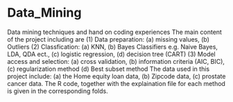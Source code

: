# Data_Mining
Data mining techniques and hand on coding experiences
The main content of the project including are 
(1) Data preparation: (a) missing values, (b) Outliers
(2) Classfication: (a) KNN, (b) Bayes Classifiers e.g. Naive Bayes, LDA, QDA ect., (c) logistic regression, (d) decision tree (CART)
(3) Model access and selection: (a) cross validation, (b) information criteria (AIC, BIC), (c) regularization method (d) Best subset method
The data used in this project include: (a) the Home equity loan data, (b) Zipcode data, (c) prostate cancer data.
The R code, together with the explaination file for each method is given in the corresponding folds.
